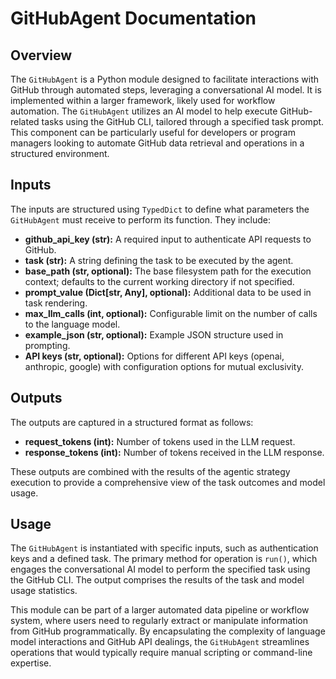 # GitHubAgent Documentation

## Overview

The `GitHubAgent` is a Python module designed to facilitate interactions with GitHub through automated steps, leveraging a conversational AI model. It is implemented within a larger framework, likely used for workflow automation. The `GitHubAgent` utilizes an AI model to help execute GitHub-related tasks using the GitHub CLI, tailored through a specified task prompt. This component can be particularly useful for developers or program managers looking to automate GitHub data retrieval and operations in a structured environment.

## Inputs

The inputs are structured using `TypedDict` to define what parameters the `GitHubAgent` must receive to perform its function. They include:

- **github_api_key (str):** A required input to authenticate API requests to GitHub.
- **task (str):** A string defining the task to be executed by the agent.
- **base_path (str, optional):** The base filesystem path for the execution context; defaults to the current working directory if not specified.
- **prompt_value (Dict[str, Any], optional):** Additional data to be used in task rendering.
- **max_llm_calls (int, optional):** Configurable limit on the number of calls to the language model.
- **example_json (str, optional):** Example JSON structure used in prompting.
- **API keys (str, optional):** Options for different API keys (openai, anthropic, google) with configuration options for mutual exclusivity.

## Outputs

The outputs are captured in a structured format as follows:

- **request_tokens (int):** Number of tokens used in the LLM request.
- **response_tokens (int):** Number of tokens received in the LLM response.

These outputs are combined with the results of the agentic strategy execution to provide a comprehensive view of the task outcomes and model usage.

## Usage

The `GitHubAgent` is instantiated with specific inputs, such as authentication keys and a defined task. The primary method for operation is `run()`, which engages the conversational AI model to perform the specified task using the GitHub CLI. The output comprises the results of the task and model usage statistics.

This module can be part of a larger automated data pipeline or workflow system, where users need to regularly extract or manipulate information from GitHub programmatically. By encapsulating the complexity of language model interactions and GitHub API dealings, the `GitHubAgent` streamlines operations that would typically require manual scripting or command-line expertise.
